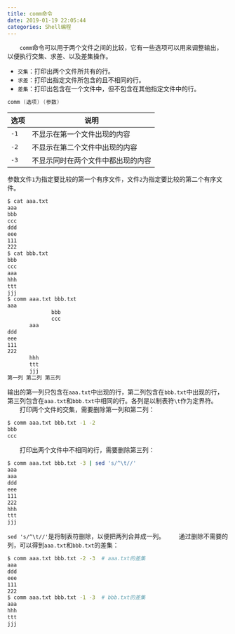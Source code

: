 ```yaml
---
title: comm命令
date: 2019-01-19 22:05:44
categories: Shell编程
---
```

&emsp;&emsp;`comm`命令可以用于两个文件之间的比较，它有一些选项可以用来调整输出，以便执行交集、求差、以及差集操作。

- `交集`：打印出两个文件所共有的行。
- `求差`：打印出指定文件所包含的且不相同的行。
- `差集`：打印出包含在一个文件中，但不包含在其他指定文件中的行。

``` c
comm (选项) (参数)
```

选项 | 说明
-----|-----
`-1` | 不显示在第一个文件出现的内容
`-2` | 不显示在第二个文件中出现的内容
`-3` | 不显示同时在两个文件中都出现的内容

参数文件`1`为指定要比较的第一个有序文件，文件`2`为指定要比较的第二个有序文件。

``` bash
$ cat aaa.txt
aaa
bbb
ccc
ddd
eee
111
222
$ cat bbb.txt
bbb
ccc
aaa
hhh
ttt
jjj
$ comm aaa.txt bbb.txt
aaa
              bbb
              ccc
       aaa
ddd
eee
111
222
       hhh
       ttt
       jjj
第一列 第二列 第三列
```

输出的第一列只包含在`aaa.txt`中出现的行，第二列包含在`bbb.txt`中出现的行，第三列包含在`aaa.txt`和`bbb.txt`中相同的行。各列是以制表符`\t`作为定界符。
&emsp;&emsp;打印两个文件的交集，需要删除第一列和第二列：

``` bash
$ comm aaa.txt bbb.txt -1 -2
bbb
ccc
```

&emsp;&emsp;打印出两个文件中不相同的行，需要删除第三列：

``` bash
$ comm aaa.txt bbb.txt -3 | sed 's/^\t//'
aaa
aaa
ddd
eee
111
222
hhh
ttt
jjj
```

`sed 's/^\t//'`是将制表符删除，以便把两列合并成一列。
&emsp;&emsp;通过删除不需要的列，可以得到`aaa.txt`和`bbb.txt`的差集：

``` bash
$ comm aaa.txt bbb.txt -2 -3  # aaa.txt的差集
aaa
ddd
eee
111
222
$ comm aaa.txt bbb.txt -1 -3  # bbb.txt的差集
aaa
hhh
ttt
jjj
```